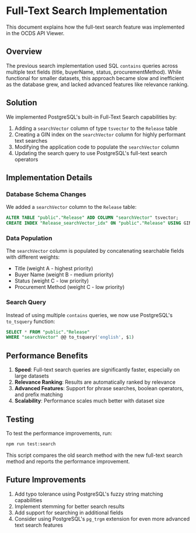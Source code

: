 # Full-Text Search Implementation

This document explains how the full-text search feature was implemented in the OCDS API Viewer.

## Overview

The previous search implementation used SQL `contains` queries across multiple text fields (title, buyerName, status, procurementMethod). While functional for smaller datasets, this approach became slow and inefficient as the database grew, and lacked advanced features like relevance ranking.

## Solution

We implemented PostgreSQL's built-in Full-Text Search capabilities by:

1. Adding a `searchVector` column of type `tsvector` to the `Release` table
2. Creating a GIN index on the `searchVector` column for highly performant text searches
3. Modifying the application code to populate the `searchVector` column
4. Updating the search query to use PostgreSQL's full-text search operators

## Implementation Details

### Database Schema Changes

We added a `searchVector` column to the `Release` table:

```sql
ALTER TABLE "public"."Release" ADD COLUMN "searchVector" tsvector;
CREATE INDEX "Release_searchVector_idx" ON "public"."Release" USING GIN ("searchVector");
```

### Data Population

The `searchVector` column is populated by concatenating searchable fields with different weights:

- Title (weight A - highest priority)
- Buyer Name (weight B - medium priority)
- Status (weight C - low priority)
- Procurement Method (weight C - low priority)

### Search Query

Instead of using multiple `contains` queries, we now use PostgreSQL's `to_tsquery` function:

```sql
SELECT * FROM "public"."Release" 
WHERE "searchVector" @@ to_tsquery('english', $1)
```

## Performance Benefits

1. **Speed**: Full-text search queries are significantly faster, especially on large datasets
2. **Relevance Ranking**: Results are automatically ranked by relevance
3. **Advanced Features**: Support for phrase searches, boolean operators, and prefix matching
4. **Scalability**: Performance scales much better with dataset size

## Testing

To test the performance improvements, run:

```bash
npm run test:search
```

This script compares the old search method with the new full-text search method and reports the performance improvement.

## Future Improvements

1. Add typo tolerance using PostgreSQL's fuzzy string matching capabilities
2. Implement stemming for better search results
3. Add support for searching in additional fields
4. Consider using PostgreSQL's `pg_trgm` extension for even more advanced text search features